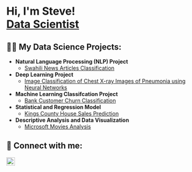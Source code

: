 <h1>Hi, I'm Steve! <br/><a href="https://github.com/stevegithinji">Data Scientist</a>

<h2>👨‍💻 My Data Science Projects:</h2>

- <b>Natural Language Processing (NLP) Project </b>
  - [Swahili News Articles Classification](https://github.com/stevegithinji/News-Classification)
- <b>Deep Learning Project </b>
  - [Image Classification of Chest X-ray Images of Pneumonia using Neural Networks](https://github.com/stevegithinji/Image-Classification-Chest-X-Ray-Images-Pneumonia-)
- <b>Machine Learning Classifcation Project </b>
  - [Bank Customer Churn Classification](https://github.com/stevegithinji/Bank-Customer-Churn-Classification)
- <b>Statistical and Regression Model</b>
  - [Kings County House Sales Prediction](https://github.com/stevegithinji/King-County-House-Sales-Model) 
- <b>Descriptive Analysis and Data Visualization</b>
  - [Microsoft Movies Analysis](https://github.com/stevegithinji/Microsoft-Movies-Analysis)


<h2> 🤳 Connect with me:</h2>

[<img align="left" alt="JoshMadakor | LinkedIn" width="22px" src="https://cdn.jsdelivr.net/npm/simple-icons@v3/icons/linkedin.svg" />][linkedin]

[linkedin]: https://linkedin.com/in/steve-githinji-10ba0114a

<!--
**joshmadakor1/joshmadakor1** is a ✨ _special_ ✨ repository because its `README.md` (this file) appears on your GitHub profile.

Here are some ideas to get you started:

- 🔭 I’m currently working on ...
- 🌱 I’m currently learning ...
- 👯 I’m looking to collaborate on ...
- 🤔 I’m looking for help with ...
- 💬 Ask me about ...
- 📫 How to reach me: ...
- 😄 Pronouns: ...
- ⚡ Fun fact: ...
-->
